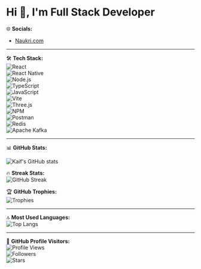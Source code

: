 # Hi 👋, I'm Full Stack Developer

🌐 **Socials:**  
- [Naukri.com](https://www.naukri.com/mnjuser/homepage)  

---

🛠 **Tech Stack:**  
![React](https://img.shields.io/badge/React-20232A?style=for-the-badge&logo=react&logoColor=61DAFB)  
![React Native](https://img.shields.io/badge/React_Native-20232A?style=for-the-badge&logo=react&logoColor=61DAFB)  
![Node.js](https://img.shields.io/badge/Node.js-339933?style=for-the-badge&logo=node.js&logoColor=white)  
![TypeScript](https://img.shields.io/badge/TypeScript-007ACC?style=for-the-badge&logo=typescript&logoColor=white)  
![JavaScript](https://img.shields.io/badge/JavaScript-F7DF1E?style=for-the-badge&logo=javascript&logoColor=black)  
![Vite](https://img.shields.io/badge/Vite-646CFF?style=for-the-badge&logo=vite&logoColor=white)  
![Three.js](https://img.shields.io/badge/Three.js-black?style=for-the-badge&logo=three.js&logoColor=white)  
![NPM](https://img.shields.io/badge/NPM-CB3837?style=for-the-badge&logo=npm&logoColor=white)  
![Postman](https://img.shields.io/badge/Postman-FF6C37?style=for-the-badge&logo=postman&logoColor=white)  
![Redis](https://img.shields.io/badge/Redis-DC382D?style=for-the-badge&logo=redis&logoColor=white)  
![Apache Kafka](https://img.shields.io/badge/Kafka-231F20?style=for-the-badge&logo=apache-kafka&logoColor=white)  

---

📊 **GitHub Stats:**  

![Kaif's GitHub stats](https://github-readme-stats.vercel.app/api?username=kaifkhan8&show_icons=true&theme=radical)  

🔥 **Streak Stats:**  
![GitHub Streak](https://github-readme-streak-stats.herokuapp.com/?user=kaifkhan8&theme=radical)  

🏆 **GitHub Trophies:**  
![Trophies](https://github-profile-trophy.vercel.app/?username=kaifkhan8&theme=radical&no-frame=true&no-bg=true&margin-w=4)  

---

🔝 **Most Used Languages:**  
![Top Langs](https://github-readme-stats.vercel.app/api/top-langs/?username=kaifkhan8&layout=compact&theme=radical)  

---

👥 **GitHub Profile Visitors:**  
![Profile Views](https://komarev.com/ghpvc/?username=kaifkhan8&label=Profile%20views&color=0e75b6&style=flat)  
![Followers](https://img.shields.io/github/followers/kaifkhan8?label=Followers&style=social)  
![Stars](https://img.shields.io/github/stars/kaifkhan8?label=Stars&style=social)  


